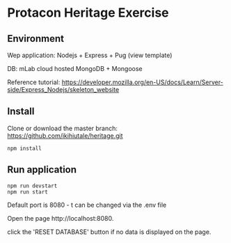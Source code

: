 # Protacon Heritage Exercise

## Environment

Wep application: Nodejs + Express + Pug (view template)

DB: mLab cloud hosted MongoDB + Mongoose

Reference tutorial: https://developer.mozilla.org/en-US/docs/Learn/Server-side/Express_Nodejs/skeleton_website

## Install
Clone or download the master branch: https://github.com/ikihiutale/heritage.git
```
npm install
```

## Run application
```
npm run devstart
npm run start
```

Default port is 8080 - t can be changed via the .env file

Open the page http://localhost:8080.

click the 'RESET DATABASE' button if no data is displayed on the page.
